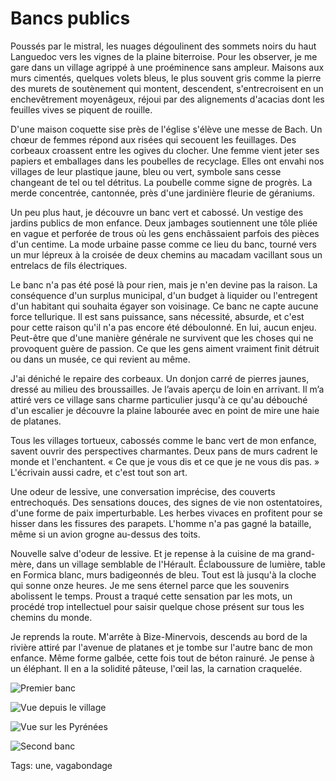 # Bancs publics

Poussés par le mistral, les nuages dégoulinent des sommets noirs du haut Languedoc vers les vignes de la plaine biterroise. Pour les observer, je me gare dans un village agrippé à une proéminence sans ampleur. Maisons aux murs cimentés, quelques volets bleus, le plus souvent gris comme la pierre des murets de soutènement qui montent, descendent, s'entrecroisent en un enchevêtrement moyenâgeux, réjoui par des alignements d'acacias dont les feuilles vives se piquent de rouille.

D'une maison coquette sise près de l'église s'élève une messe de Bach. Un chœur de femmes répond aux risées qui secouent les feuillages. Des corbeaux croassent entre les ogives du clocher. Une femme vient jeter ses papiers et emballages dans les poubelles de recyclage. Elles ont envahi nos villages de leur plastique jaune, bleu ou vert, symbole sans cesse changeant de tel ou tel détritus. La poubelle comme signe de progrès. La merde concentrée, cantonnée, près d'une jardinière fleurie de géraniums.

Un peu plus haut, je découvre un banc vert et cabossé. Un vestige des jardins publics de mon enfance. Deux jambages soutiennent une tôle pliée en vague et perforée de trous où les gens enchâssaient parfois des pièces d'un centime. La mode urbaine passe comme ce lieu du banc, tourné vers un mur lépreux à la croisée de deux chemins au macadam vacillant sous un entrelacs de fils électriques.

Le banc n'a pas été posé là pour rien, mais je n'en devine pas la raison. La conséquence d'un surplus municipal, d'un budget à liquider ou l'entregent d'un habitant qui souhaita égayer son voisinage. Ce banc ne capte aucune force tellurique. Il est sans puissance, sans nécessité, absurde, et c'est pour cette raison qu'il n'a pas encore été déboulonné. En lui, aucun enjeu. Peut-être que d'une manière générale ne survivent que les choses qui ne provoquent guère de passion. Ce que les gens aiment vraiment finit détruit ou dans un musée, ce qui revient au même.

J'ai déniché le repaire des corbeaux. Un donjon carré de pierres jaunes, dressé au milieu des broussailles. Je l’avais aperçu de loin en arrivant. Il m’a attiré vers ce village sans charme particulier jusqu'à ce qu'au débouché d'un escalier je découvre la plaine labourée avec en point de mire une haie de platanes.

Tous les villages tortueux, cabossés comme le banc vert de mon enfance, savent ouvrir des perspectives charmantes. Deux pans de murs cadrent le monde et l'enchantent. « Ce que je vous dis et ce que je ne vous dis pas. » L'écrivain aussi cadre, et c'est tout son art.

Une odeur de lessive, une conversation imprécise, des couverts entrechoqués. Des sensations douces, des signes de vie non ostentatoires, d'une forme de paix imperturbable. Les herbes vivaces en profitent pour se hisser dans les fissures des parapets. L'homme n'a pas gagné la bataille, même si un avion grogne au-dessus des toits.

Nouvelle salve d'odeur de lessive. Et je repense à la cuisine de ma grand-mère, dans un village semblable de l'Hérault. Éclaboussure de lumière, table en Formica blanc, murs badigeonnés de bleu. Tout est là jusqu'à la cloche qui sonne onze heures. Je me sens éternel parce que les souvenirs abolissent le temps. Proust a traqué cette sensation par les mots, un procédé trop intellectuel pour saisir quelque chose présent sur tous les chemins du monde.

Je reprends la route. M'arrête à Bize-Minervois, descends au bord de la rivière attiré par l'avenue de platanes et je tombe sur l'autre banc de mon enfance. Même forme galbée, cette fois tout de béton rainuré. Je pense à un éléphant. Il en a la solidité pâteuse, l'œil las, la carnation craquelée.

![Premier banc](http://blog.tcrouzet.comhttps://tcrouzet.com/images_tc/2013/09/va3_1.jpg)

![Vue depuis le village](http://blog.tcrouzet.comhttps://tcrouzet.com/images_tc/2013/09/va3_2.jpg)

![Vue sur les Pyrénées](http://blog.tcrouzet.comhttps://tcrouzet.com/images_tc/2013/09/va3_3.jpg)

![Second banc](http://blog.tcrouzet.comhttps://tcrouzet.com/images_tc/2013/09/va3_4.jpg)



Tags: une, vagabondage